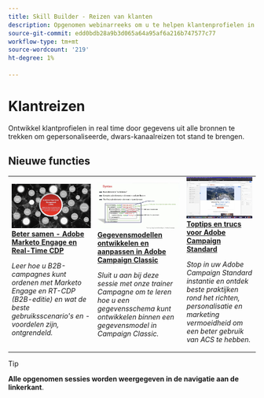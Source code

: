 ```yaml
---
title: Skill Builder - Reizen van klanten
description: Opgenomen webinarreeks om u te helpen klantenprofielen in real time ontwikkelen door gegevens uit alle bronnen te trekken om gepersonaliseerde, dwars-kanaalreizen tot stand te brengen.
source-git-commit: edd0bdb28a9b3d065a64a95af6a216b747577c77
workflow-type: tm+mt
source-wordcount: '219'
ht-degree: 1%

---
```


# Klantreizen

Ontwikkel klantprofielen in real time door gegevens uit alle bronnen te trekken om gepersonaliseerde, dwars-kanaalreizen tot stand te brengen.

## Nieuwe functies

<table>
<tr>
  <td>
    <a href="https://experienceleague.adobe.com/docs/skill-builder-events/skill-builder/customer-journeys/2022/b2b-campaigns.html">
      <img alt="Beter samen - Adobe Marketo Engage en Real-Time CDP" src="assets/343824.jpeg" />
    </a>
     <div>
      <a href="https://experienceleague.adobe.com/docs/skill-builder-events/skill-builder/customer-journeys/2022/b2b-campaigns.html">
        <strong>Beter samen - Adobe Marketo Engage en Real-Time CDP</strong>
      </a>
    </div>
    <p>
    <em>Leer hoe u B2B-campagnes kunt ordenen met Marketo Engage en RT-CDP (B2B-editie) en wat de beste gebruiksscenario's en -voordelen zijn, ontgrendeld.</em>
    <p>
  </td>
  <td>
    <a href="https://experienceleague.adobe.com/docs/skill-builder-events/skill-builder/customer-journeys/2022/data-models.html">
      <img alt="Gegevensmodellen ontwikkelen en aanpassen in Adobe Campaign Classic" src="assets/343829.jpeg" />
    </a>
     <div>
      <a href="https://experienceleague.adobe.com/docs/skill-builder-events/skill-builder/customer-journeys/2022/data-models.html">
        <strong>Gegevensmodellen ontwikkelen en aanpassen in Adobe Campaign Classic</strong>
      </a>
    </div>
    <p>
    <em>Sluit u aan bij deze sessie met onze trainer Campagne om te leren hoe u een gegevensschema kunt ontwikkelen binnen een gegevensmodel in Campaign Classic.</em>
    <p>
  </td>  
  <td>
    <a href="https://experienceleague.adobe.com/docs/skill-builder-events/skill-builder/customer-journeys/2022/tips-and-tricks.html">
      <img alt="Toptips en trucs voor Adobe Campaign Standard" src="assets/343828.jpeg" />
    </a>
     <div>
      <a href="https://experienceleague.adobe.com/docs/skill-builder-events/skill-builder/customer-journeys/2022/tips-and-tricks.html">
        <strong>Toptips en trucs voor Adobe Campaign Standard</strong>
      </a>
    </div>
    <p>
    <em>Stop in uw Adobe Campaign Standard instantie en ontdek beste praktijken rond het richten, personalisatie en marketing vermoeidheid om een beter gebruik van ACS te hebben.</em>
    <p>
  </td>
</tr>
</table>

>[!TIP]
>
>**Alle opgenomen sessies worden weergegeven in de navigatie aan de linkerkant**.
